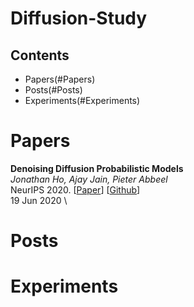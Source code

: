 # Diffusion-Study

## Contents
- Papers(#Papers)
- Posts(#Posts)
- Experiments(#Experiments)

# Papers
**Denoising Diffusion Probabilistic Models** \
*Jonathan Ho, Ajay Jain, Pieter Abbeel* \
NeurIPS 2020. [[Paper](https://arxiv.org/abs/2006.11239)] [[Github](https://github.com/hojonathanho/diffusion)] \
19 Jun 2020 \

# Posts

# Experiments
